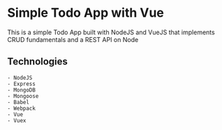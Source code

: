 # Simple Todo App with Vue

This is a simple Todo App built with NodeJS and VueJS that implements CRUD fundamentals and a REST API on Node

## Technologies
	- NodeJS
	- Express
	- MongoDB
	- Mongoose
	- Babel
	- Webpack
	- Vue
	- Vuex
